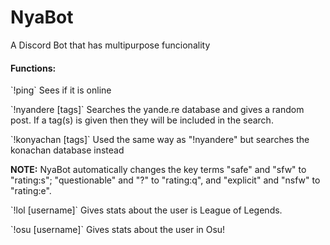 # NyaBot
A Discord Bot that has multipurpose funcionality

<h4>Functions:</h4>
`!ping` Sees if it is online
<p>`!nyandere [tags]` Searches the yande.re database and gives a random post. If a tag(s) is given then they will be included in the search.
<p>`!konyachan [tags]` Used the same way as "!nyandere" but searches the konachan database instead
<p><b>NOTE:</b> NyaBot automatically changes the key terms "safe" and "sfw" to "rating:s"; "questionable" and "?" to "rating:q", and "explicit" and "nsfw" to "rating:e".
<p>`!lol [username]` Gives stats about the user is League of Legends.
<p>`!osu [username]` Gives stats about the user in Osu!
